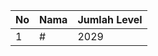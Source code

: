 | No | Nama            | Jumlah Level |
|----|-----------------|--------------|
| 1  | #    |    2029        |
